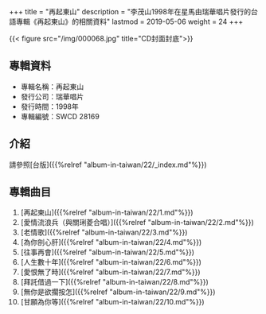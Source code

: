 +++
title = "再起東山"
description = "李茂山1998年在星馬由瑞華唱片發行的台語專輯《再起東山》的相關資料"
lastmod = 2019-05-06
weight = 24
+++

{{< figure src="/img/000068.jpg" title="CD封面封底">}}


## 專輯資料

* 專輯名稱：再起東山
* 發行公司：瑞華唱片
* 發行時間：1998年
* 專輯編號：SWCD 28169


## 介紹

請參照[台版]({{%relref "album-in-taiwan/22/_index.md"%}}) 


## 專輯曲目

1. [再起東山]({{%relref "album-in-taiwan/22/1.md"%}}) 
2. [愛情流浪兵（與關琍菱合唱）]({{%relref "album-in-taiwan/22/2.md"%}}) 
3. [老情歌]({{%relref "album-in-taiwan/22/3.md"%}}) 
4. [為你剖心肝]({{%relref "album-in-taiwan/22/4.md"%}}) 
5. [往事再會]({{%relref "album-in-taiwan/22/5.md"%}}) 
6. [人生數十年]({{%relref "album-in-taiwan/22/6.md"%}}) 
7. [愛恨無了時]({{%relref "album-in-taiwan/22/7.md"%}}) 
8. [拜託借過一下]({{%relref "album-in-taiwan/22/8.md"%}}) 
9. [無你是欲擱按怎]({{%relref "album-in-taiwan/22/9.md"%}}) 
10. [甘願為你等]({{%relref "album-in-taiwan/22/10.md"%}}) 
<br/>
<br/>
